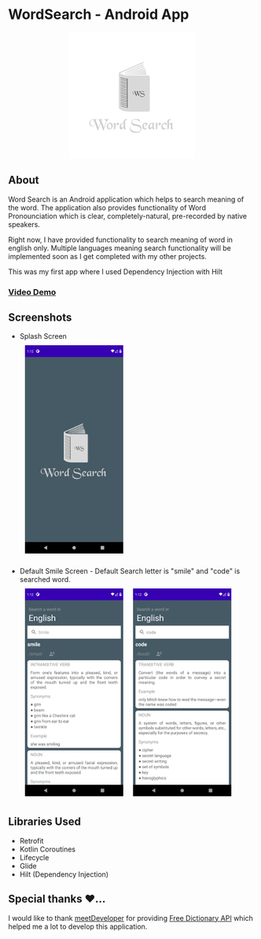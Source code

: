 # WordSearch - Android App

[<p align="center">
<img alt="WordSearch logo"
        height="256"
        src="./readme/Project_WS_logo.png">](./readme/Project_WS_logo.png)

</p>

## About

Word Search is an Android application which helps to search meaning of the word. The application also provides functionality of Word Pronounciation which is clear, completely-natural, pre-recorded by native speakers.

Right now, I have provided functionality to search meaning of word in english only. Multiple languages meaning search functionality will be implemented soon as I get completed with my other projects.

This was my first app where I used Dependency Injection with Hilt

### [Video Demo](https://drive.google.com/file/d/1XNdG1sUWiuLTZ25kp54BHyhBvMaGihV_/view?usp=sharing)

## Screenshots

- Splash Screen <br>
  [<img src="./readme/splash.png" width="200" hspace="10" vspace="10">](./readme/splash.png)

- Default Smile Screen - Default Search letter is "smile" and "code" is searched word. <br>
  [<img src="./readme/smile.png" width="200" hspace="10" align="left" vspace="10">](./readme/smile.png)
  [<img src="./readme/code.png" width="200" hspace="10" align="center" vspace="10">](./readme/code.png)

## Libraries Used

- Retrofit
- Kotlin Coroutines
- Lifecycle
- Glide
- Hilt (Dependency Injection)

## Special thanks ❤️...

I would like to thank [meetDeveloper](https://github.com/meetDeveloper) for providing [Free Dictionary API](https://dictionaryapi.dev/) which helped me a lot to develop this application.
